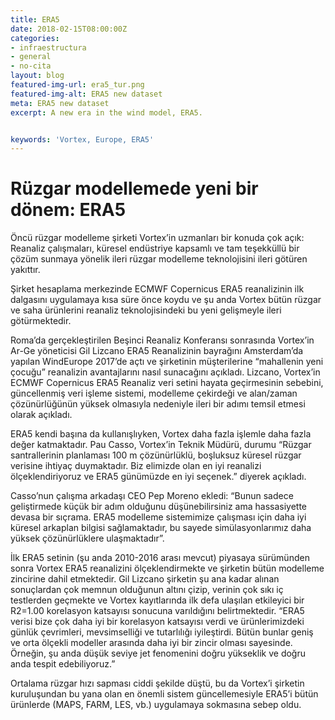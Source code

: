 ```yaml
---
title: ERA5
date: 2018-02-15T08:00:00Z
categories:
- infraestructura
- general
- no-cita
layout: blog  
featured-img-url: era5_tur.png
featured-img-alt: ERA5 new dataset
meta: ERA5 new dataset
excerpt: A new era in the wind model, ERA5.


keywords: 'Vortex, Europe, ERA5'
---
```


# Rüzgar modellemede yeni bir dönem: ERA5 

Öncü rüzgar modelleme şirketi Vortex’in uzmanları bir konuda çok açık: Reanaliz çalışmaları, küresel endüstriye kapsamlı ve tam teşekküllü bir çözüm sunmaya yönelik ileri rüzgar modelleme teknolojisini ileri götüren yakıttır.

Şirket hesaplama merkezinde ECMWF Copernicus ERA5 reanalizinin ilk dalgasını uygulamaya kısa süre önce koydu ve şu anda Vortex bütün rüzgar ve saha ürünlerini reanaliz teknolojisindeki bu yeni gelişmeyle ileri götürmektedir.

Roma’da gerçekleştirilen Beşinci Reanaliz Konferansı sonrasında Vortex’in Ar-Ge yöneticisi Gil Lizcano ERA5 Reanalizinin bayrağını Amsterdam’da yapılan WindEurope 2017’de açtı ve şirketinin müşterilerine “mahallenin yeni çocuğu” reanalizin avantajlarını nasıl sunacağını açıkladı. Lizcano, Vortex’in ECMWF Copernicus ERA5 Reanaliz veri setini hayata geçirmesinin sebebini, güncellenmiş veri işleme sistemi, modelleme çekirdeği ve alan/zaman çözünürlüğünün yüksek olmasıyla nedeniyle ileri bir adımı temsil etmesi olarak açıkladı.

ERA5 kendi başına da kullanışlıyken, Vortex daha fazla işlemle daha fazla değer katmaktadır. Pau Casso, Vortex’in Teknik Müdürü, durumu “Rüzgar santrallerinin planlaması 100 m çözünürlüklü, boşluksuz küresel rüzgar verisine ihtiyaç duymaktadır. Biz elimizde olan en iyi reanalizi ölçeklendiriyoruz ve ERA5 günümüzde en iyi seçenek.” diyerek açıkladı.

Casso’nun çalışma arkadaşı CEO Pep Moreno ekledi: “Bunun sadece geliştirmede küçük bir adım olduğunu düşünebilirsiniz ama hassasiyette devasa bir sıçrama. ERA5 modelleme sistemimize çalışması için daha iyi küresel arkaplan bilgisi sağlamaktadır, bu sayede simülasyonlarımız daha yüksek çözünürlüklere ulaşmaktadır”.

İlk ERA5 setinin (şu anda 2010-2016 arası mevcut) piyasaya sürümünden sonra Vortex ERA5 reanalizini ölçeklendirmekte ve şirketin bütün modelleme zincirine dahil etmektedir. Gil Lizcano şirketin şu ana kadar alınan sonuçlardan çok memnun olduğunun altını çizip, verinin çok sıkı iç testlerden geçmekte ve Vortex kayıtlarında ilk defa ulaşılan etkileyici bir R2=1.00 korelasyon katsayısı sonucuna varıldığını belirtmektedir. “ERA5 verisi bize çok daha iyi bir korelasyon katsayısı verdi ve ürünlerimizdeki günlük çevrimleri, mevsimselliği ve tutarlılığı iyileştirdi. Bütün bunlar geniş ve orta ölçekli modeller arasında daha iyi bir zincir olması sayesinde. Örneğin, şu anda düşük seviye jet fenomenini doğru yükseklik ve doğru anda tespit edebiliyoruz.”

Ortalama rüzgar hızı sapması ciddi şekilde düştü, bu da Vortex’i şirketin kuruluşundan bu yana olan en önemli sistem güncellemesiyle ERA5’i bütün ürünlerde (MAPS, FARM, LES, vb.) uygulamaya sokmasına sebep oldu.

